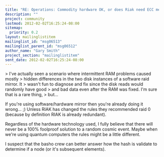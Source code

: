 ```yaml
---
title: "RE: Operations: Commodity hardware OK, or does Riak need ECC memory?"
description: ""
project: community
lastmod: 2012-02-02T16:25:24-08:00
sitemap:
  priority: 0.2
layout: mailinglistitem
mailinglist_id: "msg06513"
mailinglist_parent_id: "msg06512"
author_name: "Gary Smith"
project_section: "mailinglistitem"
sent_date: 2012-02-02T16:25:24-08:00
---
```



&gt; I've actually seen a scenario where intermittent RAM problems caused mostly
&gt; hidden differences in the two disk instances of a software raid mirror. It
&gt; wasn't fun to diagnose and fix since the disk reads would randomly have good
&gt; and bad data even after the RAM was fixed. I'm sure that is a rare thing,
&gt; but...

If you're using software/hardware mirror then you're already doing it wrong... 
;) Unless RIAK has changed the rules they recommended raid 0 (because by 
definition RIAK is already redundant).

Regardless of the hardware technology used, I fully believe that there will 
never be a 100% foolproof solution to a random cosmic event. Maybe when we're 
using quantum computers the rules might be a little different. 

I suspect that the basho crew can better answer how the hash is validate to 
determine if a node (or it's subsequent elements). 
